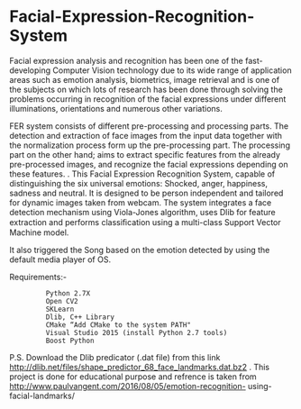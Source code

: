 # Facial-Expression-Recognition-System
Facial expression analysis and recognition has been one of the fast-developing Computer Vision technology due to its wide range of application areas such as emotion analysis, biometrics, image retrieval and is one of the subjects on which lots of research has been done through solving the problems occurring in recognition of the facial expressions under different illuminations, orientations and numerous other variations. 

FER system consists of different pre-processing and processing parts. The detection and extraction of face images from the input data together with the normalization process form up the pre-processing part. The processing part on the other hand; aims to extract specific features from the already pre-processed images, and recognize the facial expressions depending on these features. 
.
This Facial Expression Recognition System, capable of distinguishing the six universal emotions: Shocked, anger, happiness, sadness and neutral. It is designed to be person independent and tailored for dynamic images taken from webcam. The system integrates a face detection mechanism using Viola-Jones algorithm, uses Dlib for feature extraction and performs classiﬁcation using a multi-class Support Vector Machine model.

It also triggered the Song based on the emotion detected by using the default media player of OS.

Requirements:-

             Python 2.7X
             Open CV2
             SKLearn
             Dlib, C++ Library
             CMake “Add CMake to the system PATH"
             Visual Studio 2015 (install Python 2.7 tools)
             Boost Python
             
 P.S. Download the Dlib predicator (.dat file) from this link http://dlib.net/files/shape_predictor_68_face_landmarks.dat.bz2 . 
      This project is done for educational purpose and refrence is taken from http://www.paulvangent.com/2016/08/05/emotion-recognition-         using-facial-landmarks/
 
             
